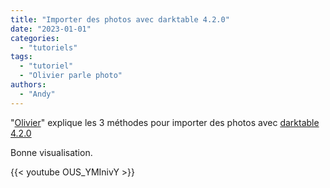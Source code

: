 ```yaml
---
title: "Importer des photos avec darktable 4.2.0"
date: "2023-01-01"
categories:
  - "tutoriels"
tags:
  - "tutoriel"
  - "Olivier parle photo"
authors:
  - "Andy"  
---
```

"[Olivier](https://www.youtube.com/@olivierparlephoto)" explique les 3 méthodes pour importer des photos avec [darktable 4.2.0](/posts/2022/12/notes-version-4.2/)

Bonne visualisation.

{{< youtube OUS_YMInivY >}}



